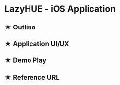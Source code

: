 # LazyHUE - iOS Application

## ★ Outline

## ★ Application UI/UX

## ★ Demo Play

## ★ Reference URL
